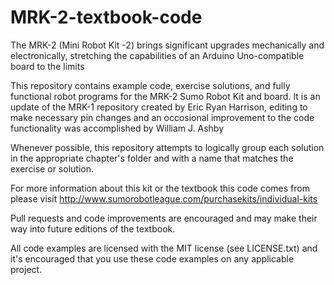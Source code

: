 # MRK-2-textbook-code
The MRK-2 (Mini Robot Kit -2) brings significant upgrades mechanically and electronically, stretching the capabilities of an Arduino Uno-compatible board to the limits

This repository contains example code, exercise solutions,
and fully functional robot programs for the MRK-2 Sumo Robot
Kit and board.  It is an update of the MRK-1 repository 
created by Eric Ryan Harrison, editing to make necessary pin 
changes and an occosional improvement to the code functionality 
was accomplished by William J. Ashby

Whenever possible, this repository attempts to logically group
each solution in the appropriate chapter's folder and with a
name that matches the exercise or solution.

For more information about this kit or the textbook this code
comes from please visit
http://www.sumorobotleague.com/purchasekits/individual-kits

Pull requests and code improvements are encouraged and may make
their way into future editions of the textbook.

All code examples are licensed with the MIT license (see LICENSE.txt)
and it's encouraged that you use these code examples on any 
applicable project.

